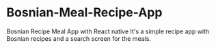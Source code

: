 # Bosnian-Meal-Recipe-App
Bosnian Recipe Meal App with React native
It's a simple recipe app with Bosnian recipes and a search screen for the meals.

